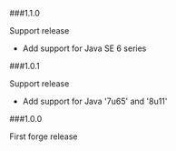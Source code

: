 ###1.1.0

Support release

* Add support for Java SE 6 series

###1.0.1

Support release

* Add support for Java '7u65' and '8u11'

###1.0.0

First forge release